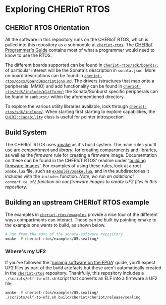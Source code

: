 # Exploring CHERIoT RTOS
## CHERIoT RTOS Orientation
All the software in this repository runs on the CHERIoT RTOS, which is pulled into this repository as a submodule at [`cheriot-rtos`].
The [CHERIoT Programmer's Guide] contains most of what a programmer would need to know to use the RTOS.

[`cheriot-rtos`]: ../cheriot-rtos
[CHERIoT Programmer's Guide]: https://cheriot.org/book/

The different boards supported can be found in [`cheriot-rtos/sdk/boards/`](../cheriot-rtos/sdk/boards), of particular interest will be the Sonata's description in `sonata.json`.
More on board descriptions can be found in [`cheriot-rtos/docs/BoardDescriptions.md`](../cheriot-rtos/docs/BoardDescriptions.md).
The drivers (structures that map onto a peripherals' MMIO) and add functionality can be found in [`cheriot-rtos/sdk/include/platform/`](../cheriot-rtos/sdk/include/platform/); the Sonata/Sunburst specific peripherals can be found in `sunburst/` within the aforementioned directory.

To explore the various utility libraries available, look through [`cheriot-rtos/sdk/include/`](../cheriot-rtos/sdk/include/).
When starting first starting to explore capabilities, the [`CHERI::Capability`](../cheriot-rtos/sdk/include/cheri.hh) class is useful for pointer introspection.

## Build System

The CHERIoT RTOS uses [xmake][] as it's build system.
The main rules you'll use are *compartment* and *library*, for creating compartments and libraries, as well as the *firmware* rule for creating a firmware image.
Documentation on these can be found in the CHERIoT RTOS' readme under '[building firmware images][]'.
For examples of using these rules, look at a root `xmake.lua` file, such as [`examples/xmake.lua`], and in the subdirectories it includes with the `includes` function.
*Note, we run an additional `convert_to_uf2` function on our firmware images to create UF2 files in this repository.*

[xmake]: https://xmake.io/
[building firmware images]: ../cheriot-rtos/README.md#building-firmware-images
[`examples/xmake.lua`]: ../examples/xmake.lua


## Building an upstream CHERIoT RTOS example

The examples in [`cheriot-rtos/examples`](../cheriot-rtos/examples) provide a nice tour of the different ways compartments can interact.
These can be built by pointing xmake to the example one wants to build, as shown below.

```sh
# Run from the root of the sonata-software repository
xmake -P cheriot-rtos/examples/05.sealing/
```

### Where's my UF2

If you've followed the '[running software on the FPGA]' guide, you'll expect UF2 files as part of the build artefacts but these aren't automatically created in the [`cheriot-rtos`][] repository.
Thankfully, this repository includes a `./scripts/elf-to-uf2.sh` script that converts an ELF into a firmware a UF2 file.

[running software on the FPGA]: ./guide/running-software.md#running-on-the-sonata-fpga

```sh
xmake -P cheriot-rtos/examples/05.sealing/
./scripts/elf-to-uf2.sh build/cheriot/cheriot/release/sealing
```
